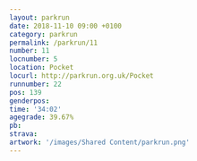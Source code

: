 ```yaml
---
layout: parkrun
date: 2018-11-10 09:00 +0100
category: parkrun
permalink: /parkrun/11
number: 11
locnumber: 5
location: Pocket
locurl: http://parkrun.org.uk/Pocket
runnumber: 22
pos: 139
genderpos: 
time: '34:02'
agegrade: 39.67%
pb: 
strava: 
artwork: '/images/Shared Content/parkrun.png'
---
```

